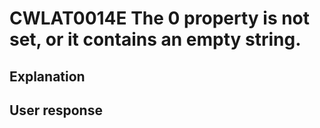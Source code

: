 # CWLAT0014E The 0 property is not set, or it contains an empty string.

## Explanation

## User response